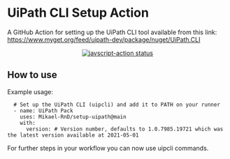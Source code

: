 # UiPath CLI Setup Action
A GitHub Action for setting up the UiPath CLI tool available from this link: https://www.myget.org/feed/uipath-dev/package/nuget/UiPath.CLI

<p align="center">
  <a href="https://github.com/actions/javascript-action/actions"><img alt="javscript-action status" src="https://github.com/actions/javascript-action/workflows/units-test/badge.svg"></a>
</p>

## How to use
Example usage:

      # Set up the UiPath CLI (uipcli) and add it to PATH on your runner
      - name: UiPath Pack
        uses: Mikael-RnD/setup-uipath@main
        with:
          version: # Version number, defaults to 1.0.7985.19721 which was the latest version available at 2021-05-01

For further steps in your workflow you can now use uipcli commands.
